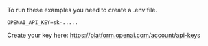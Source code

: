 To run these examples you need to create a .env file.

```
OPENAI_API_KEY=sk-.....
```

Create your key here: https://platform.openai.com/account/api-keys
